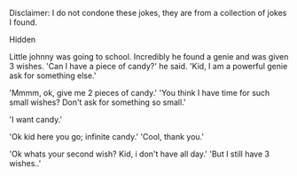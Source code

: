 Disclaimer: I do not condone these jokes, they are from a collection of jokes I found.

Hidden

Little johnny was going to school.
Incredibly he found a genie and was given 3 wishes.
'Can I have a piece of candy?' he said.
'Kid, I am a powerful genie ask for something else.'

'Mmmm, ok, give me 2 pieces of candy.'
'You think I have time for such small wishes?  Don't ask for something so small.'

'I want candy.' 

'Ok kid here you go; infinite candy.'
'Cool, thank you.' 

'Ok whats your second wish?  Kid, i don't have all day.' 
'But I still have 3 wishes..'

